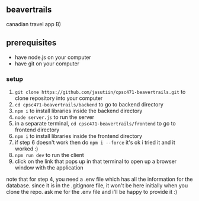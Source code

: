 ## beavertrails

canadian travel app B)

## prerequisites

- have node.js on your computer
- have git on your computer

### setup

1. `git clone https://github.com/jasutiin/cpsc471-beavertrails.git` to clone repository into your computer
2. `cd cpsc471-beavertrails/backend` to go to backend directory
3. `npm i` to install libraries inside the backend directory
4. `node server.js` to run the server
5. in a separate terminal, `cd cpsc471-beavertrails/frontend` to go to frontend directory
6. `npm i` to install libraries inside the frontend directory
7. if step 6 doesn't work then do `npm i --force` it's ok i tried it and it worked :)
8. `npm run dev` to run the client
9. click on the link that pops up in that terminal to open up a browser window with the application

note that for step 4, you need a .env file which has all the information for the database. since it is in the .gitignore file, it won't be here initially when you clone the repo. ask me for the .env file and i'll be happy to provide it :)
